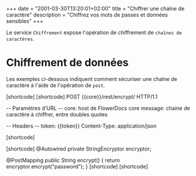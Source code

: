 +++
date = "2001-03-30T13:20:01+02:00"
title = "Chiffrer une chaîne de caractère"
description = "Chiffrez vos mots de passes et données sensibles"
+++

Le service `Chiffrement` expose l'opération de chiffrement de `chaînes de caractères`.


# Chiffrement de données

Les exemples ci-dessous indiquent comment sécuriser une chaîne de caractère à l'aide de l'opération de `post`.

[shortcode]
[shortcode]
POST {{core}}/rest/encrypt/ HTTP/1.1

-- Paramètres d'URL --
core: host de FlowerDocs core
message: chaine de caractère à chiffrer, entre doubles quotes

-- Headers --
token: {{token}}
Content-Type: application/json

[shortcode]

[shortcode]
@Autowired
private StringEncryptor encryptor;

@PostMapping
public String encrypt()
{
	return encryptor.encrypt("password");
}
[shortcode]
[shortcode]